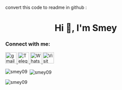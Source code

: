 convert this code to readme in github : <h1 align="center">Hi 👋, I'm Smey</h1>
<h3 align="left">Connect with me:</h3>
<div align="left">
<a href="mailto:roemreaksmey7@gmail.com" target="_blank">
  <img src="https://img.shields.io/static/v1?message=Gmail&logo=gmail&label=&color=D14836&logoColor=white&labelColor=&style=for-the-badge" height="35" alt="gmail logo" />
</a>
<a href="https://t.me/smey_addvance" target="_blank">
  <img src="https://img.shields.io/static/v1?message=Telegram&logo=telegram&label=&color=2CA5E0&logoColor=white&labelColor=&style=for-the-badge" height="35" alt="Telegram logo" />
</a>
<a href="https://wa.me/+85599608096" target="_blank">
  <img src="https://img.shields.io/static/v1?message=Whatsapp&logo=whatsapp&label=&color=25D366&logoColor=white&labelColor=&style=for-the-badge" height="35" alt="WhatsApp logo" />
  <a href="https://smey09.github.io/roemreaksmey.github.io/?fbclid=IwAR0QN--YdGpFwFAJlGLzFakta0yJpNKvjfcUXNPdLTvpzgYr2meBe6F0zuY" target="_blank">
  <img src="https://img.shields.io/static/v1?message=Visit%20Site&logo=github&label=&color=blue&logoColor=white&labelColor=&style=for-the-badge" height="35" alt="Visit Site" />
</a>
</div>
<p><img align="left" src="https://github-readme-stats.vercel.app/api/top-langs?username=smey09&show_icons=true&locale=en&layout=compact" alt="smey09" /></p>

<p>&nbsp;<img align="center" src="https://github-readme-stats.vercel.app/api?username=smey09&show_icons=true&locale=en" alt="smey09" /></p>

<p><img align="center" src="https://github-readme-streak-stats.herokuapp.com/?user=smey09&" alt="smey09" /></p>
